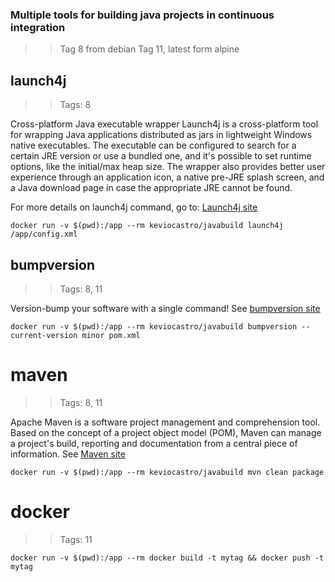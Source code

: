 ### Multiple tools for building java projects in continuous integration

>> Tag 8 from debian
>> Tag 11, latest form alpine

## launch4j
>> Tags: 8

Cross-platform Java executable wrapper
Launch4j is a cross-platform tool for wrapping Java applications distributed as jars in lightweight 
Windows native executables. The executable can be configured to search for a certain JRE version or use a bundled one, 
and it's possible to set runtime options, like the initial/max heap size. 
The wrapper also provides better user experience through an application icon, 
a native pre-JRE splash screen, and a Java download page in case the appropriate JRE cannot be found.

For more details on launch4j command, go to: [Launch4j site](http://launch4j.sourceforge.net/)

```console
docker run -v $(pwd):/app --rm keviocastro/javabuild launch4j /app/config.xml
````

## bumpversion
>> Tags: 8, 11

Version-bump your software with a single command!
See [bumpversion site](https://github.com/peritus/bumpversion)


```console
docker run -v $(pwd):/app --rm keviocastro/javabuild bumpversion --current-version minor pom.xml
````

# maven
>> Tags: 8, 11

Apache Maven is a software project management and comprehension tool. Based on the concept of a project object model (POM), Maven can manage a project's build, reporting and documentation from a central piece of information.
See [Maven site](https://maven.apache.org/)

```console
docker run -v $(pwd):/app --rm keviocastro/javabuild mvn clean package
````

# docker
>> Tags: 11

```console
docker run -v $(pwd):/app --rm docker build -t mytag && docker push -t mytag
````